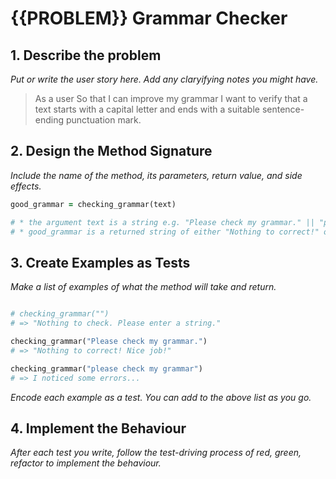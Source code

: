 # {{PROBLEM}} Grammar Checker

## 1. Describe the problem

_Put or write the user story here. Add any claryifying notes you might have._

> As a user
> So that I can improve my grammar
> I want to verify that a text starts with a capital letter and ends with a suitable sentence-ending punctuation mark.

## 2. Design the Method Signature

_Include the name of the method, its parameters, return value, and side effects._

```ruby
good_grammar = checking_grammar(text)

# * the argument text is a string e.g. "Please check my grammar." || "please check my grammar"
# * good_grammar is a returned string of either "Nothing to correct!" or "I noticed some errors..."
```

## 3. Create Examples as Tests

_Make a list of examples of what the method will take and return._

```ruby

# checking_grammar("")
# => "Nothing to check. Please enter a string."

checking_grammar("Please check my grammar.")
# => "Nothing to correct! Nice job!"

checking_grammar("please check my grammar")
# => I noticed some errors...
```
_Encode each example as a test. You can add to the above list as you go._

## 4. Implement the Behaviour

_After each test you write, follow the test-driving process of red, green, refactor to implement the behaviour._